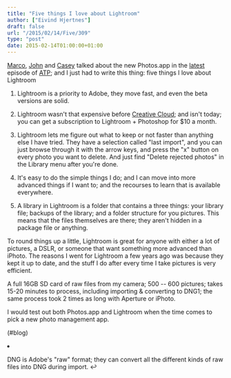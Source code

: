 ```yaml
---
title: "Five things I love about Lightroom"
author: ["Eivind Hjertnes"]
draft: false
url: "/2015/02/14/Five/309"
type: "post"
date: 2015-02-14T01:00:00+01:00
---
```


[Marco](http://www.marco.org), [John](http://hypercritical.co) and
[Casey](http://www.caseyliss.com) talked about the new Photos.app in
the [latest](http://atp.fm/episodes/104) episode of
[ATP](http://atp.fm); and I just had to write this thing: five things
I love about Lightroom

1.  Lightroom is a priority to Adobe, they move fast, and even the beta
    versions are solid.

2.  Lightroom wasn't that expensive before
    [Creative Cloud](https://www.adobe.com/creativecloud.html); and
    isn't today; you can get a subscription to Lightroom + Photoshop for
    $10 a month.

3.  Lightroom lets me figure out what to keep or not faster than anything
    else I have tried. They have a selection called "last import", and
    you can just browse through it with the arrow keys, and press the "x"
    button on every photo you want to delete. And just find "Delete
    rejected photos" in the Library menu after you're done.

4.  It's easy to do the simple things I do; and I can move into more
    advanced things if I want to; and the recourses to learn that is
    available everywhere.

5.  A library in Lightroom is a folder that contains a three things: your
    library file; backups of the library; and a folder structure for you
    pictures. This means that the files themselves are there; they aren't
    hidden in a package file or anything.

To round things up a little, Lightroom is great for anyone with either a
lot of pictures, a DSLR, or someone that want something more advanced
than iPhoto. The reasons I went for Lightroom a few years ago was
because they kept it up to date, and the stuff I do after every time I
take pictures is very efficient.

A full 16GB SD card of raw files from my camera; 500 -- 600 pictures;
takes 15-20 minutes to process, including importing & converting to
DNG1; the same process took 2 times as long with Aperture or iPhoto.

I would test out both Photos.app and Lightroom when the time comes to
pick a new photo management app.

(#blog)

<div class="HTML">
  <div></div>

<li id="fn-0">

</div>

DNG is Adobe's "raw" format; they can convert all the different kinds of
raw files into DNG during import. ↩
